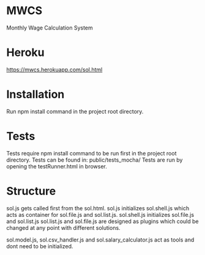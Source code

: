 # MWCS
Monthly Wage Calculation System

# Heroku
https://mwcs.herokuapp.com/sol.html

# Installation
Run npm install command in the project root directory.

# Tests
Tests require npm install command to be run first in the project root directory.
Tests can be found in: public/tests_mocha/ 
Tests are run by opening the testRunner.html in browser.

# Structure

sol.js gets called first from the sol.html.
sol.js initializes sol.shell.js which acts as container for sol.file.js and sol.list.js.
sol.shell.js initializes sol.file.js and sol.list.js
sol.list.js and sol.file.js are designed as plugins which could be changed at any point with different solutions.

sol.model.js, sol.csv_handler.js and sol.salary_calculator.js act as tools and dont need to be initialized.
